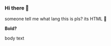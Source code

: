 ### Hi there 👋

someone tell me what lang this is pls?
its HTML :hot_face:

<b> Bold?</b>

<html>
  <head>
    <link rel="stylesheet" href="/style.css">
  </head>
  
  <body>
  body text
  </body>
  
  </html>






<!--
- 🔭 I’m currently working on ...
- 🌱 I’m currently learning ...
- 👯 I’m looking to collaborate on ...
- 🤔 I’m looking for help with ...
- 💬 Ask me about ...
- 📫 How to reach me: ...
- 😄 Pronouns: ...
- ⚡ Fun fact: ...
-->
